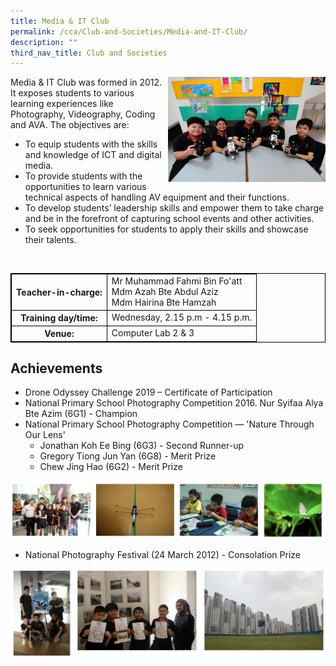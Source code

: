 ```yaml
---
title: Media & IT Club
permalink: /cca/Club-and-Societies/Media-and-IT-Club/
description: ""
third_nav_title: Club and Societies
---
```

<style>
table {
  border-collapse: collapse;
  border: 1px solid black;
} 

th,td {
  border: 1px solid black;
}
table.c {
  table-layout: auto;
  width: 100%;  
}
	</style>
<img src="/images/mit1.jpeg" style="width:50%;float:right">
		 
Media &amp; IT Club was formed in 2012. It exposes students to various learning experiences like Photography, Videography, Coding and AVA. The objectives are:

*   To equip students with the skills and knowledge of ICT and digital media.
*   To provide students with the opportunities to learn various technical aspects of handling AV equipment and their functions.
*   To develop students’ leadership skills and empower them to take charge and be in the forefront of capturing school events and other activities.
*   To seek opportunities for students to apply their skills and showcase their talents.
<br>
<table class="c">
  <tbody><tr>
    <th>Teacher-in-charge:</th>
    <td>Mr Muhammad Fahmi Bin Fo'att<br>Mdm Azah Bte Abdul Aziz <br>Mdm Hairina Bte Hamzah</td>
  </tr>
  <tr>
    <th>Training day/time:</th>
    <td>Wednesday, 2.15 p.m - 4.15 p.m.</td>
  </tr>
  <tr>
    <th>Venue:</th>
    <td>Computer Lab 2 &amp; 3</td>
  </tr>
</tbody></table>


Achievements
------------

*   Drone Odyssey Challenge 2019 – Certificate of Participation
*   National Primary School Photography Competition 2016. Nur Syifaa Alya Bte Azim (6G1) - Champion
*   National Primary School Photography Competition — 'Nature Through Our Lens'
    *   Jonathan Koh Ee Bing (6G3) - Second Runner-up
    *   Gregory Tiong Jun Yan (6G8) - Merit Prize
    *   Chew Jing Hao (6G2) - Merit Prize

![](/images/media2.png)

*   National Photography Festival (24 March 2012) - Consolation Prize

![](/images/media3.png)